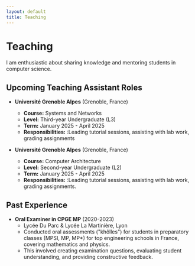 ```yaml
---
layout: default
title: Teaching
---
```


# Teaching

I am enthusiastic about sharing knowledge and mentoring students in computer science.

## Upcoming Teaching Assistant Roles

*   **Université Grenoble Alpes** (Grenoble, France)
    *   **Course:** Systems and Networks
    *   **Level:** Third-year Undergraduate (L3)
    *   **Term:** January 2025 - April 2025
    *   **Responsibilities:** :Leading tutorial sessions, assisting with lab work, grading assignments

*   **Université Grenoble Alpes** (Grenoble, France)
    *   **Course:** Computer Architecture
    *   **Level:** Second-year Undergraduate (L2)
    *   **Term:** January 2025 - April 2025
    *   **Responsibilities:** :Leading tutorial sessions, assisting with lab work, grading assignments.

## Past Experience

*   **Oral Examiner in CPGE MP** (2020-2023)
    *   Lycée Du Parc & Lycée La Martinière, Lyon
    *   Conducted oral assessments ("khôlles") for students in preparatory classes (MPSI, MP, MP*) for top engineering schools in France, covering mathematics and physics.
    *   This involved creating examination questions, evaluating student understanding, and providing constructive feedback.

<!-- 
  To add more teaching experiences:
  1. Copy the format of an entry.
  2. Update the institution, course title, level, term, and your responsibilities.
-->